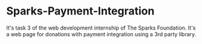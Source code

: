 # Sparks-Payment-Integration
It's task 3 of the web development internship of The Sparks Foundation. It's a web page for donations with payment integration using a 3rd party library.

